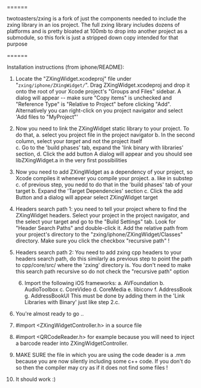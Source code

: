 ======

twotoasters/zxing is a fork of just the components needed to include the zxing library in an ios project. The full zxing library includes dozens of platforms and is pretty bloated at 100mb to drop into another project as a submodule, so this fork is just a stripped down copy intended for that purpose

======

Installation instructions (from iphone/README):

1. Locate the "ZXingWidget.xcodeproj" file under "`zxing/iphone/ZXingWidget/`". Drag ZXingWidget.xcodeproj and
   drop it onto the root of your Xcode project's "Groups and Files"  sidebar.  A dialog will
   appear -- make sure "Copy items" is unchecked and "Reference Type" is "Relative to Project"
   before clicking "Add". Alternatively you can right-click on you project navigator and select 'Add files to "MyProject"'  
 
2. Now you need to link the ZXingWidget static library to your project.  To do that,
    a. select you project file in the project navigator
    b. In the second column, select your _target_ and not the project itself  
    c. Go to the 'build phases' tab, expand the 'link binary with libraries' section,
			d. Click the add button A dialog will appear and you should see libZXingWidget.a in the very first possibilities

3. Now you need to add ZXingWidget as a dependency of your project, so Xcode compiles it whenever
	 you compile your project. 
	    a. like in substep c. of previous step, you nedd to do that in the 'build phases' tab of your target
	    b. Expand the 'Target Dependencies' section
	    c. Click the add Button and a dialog will appear select ZXingWidget target

4. Headers search path 1: you need to tell your project where to find the ZXingWidget headers. Select your project in the 
   project navigator, and the select your target and go to the "Build Settings" tab. Look for "Header Search Paths" and double-click
	 it.  Add the relative path from your project's directory to the
	 "zxing/iphone/ZXingWidget/Classes" directory. Make sure you click the checkbox "recursive path" ! 

5. Headers search path 2: You need to add zxing cpp headers to your headers search path, do this similarly as previous step to point the path to cpp/core/src/ where the 'zxing' directory is. You don't need to make this search path recursive so do not check the "recursive path" option

	6. Import the following iOS frameworks: 
	   a. AVFoundation
	   b. AudioToolbox
	   c. CoreVideo
	   d. CoreMedia
	   e. libiconv
	   f. AddressBook
   g. AddressBookUI
	   This must be done by adding them in the 'Link Libraries with Binary' just like step 2.c.

7. You're almost ready to go ..

8. #import <ZXingWidgetController.h> in a source file

9. #import <QRCodeReader.h> for example because you will need to inject a barcode reader into ZXingWidgetController. 

10. MAKE SURE the file in which you are using the code deader is a .mm because you are now silently including some c++ code. If you don't do so then
   the compiler may cry as if it does not find some files !

11. It should work :)
